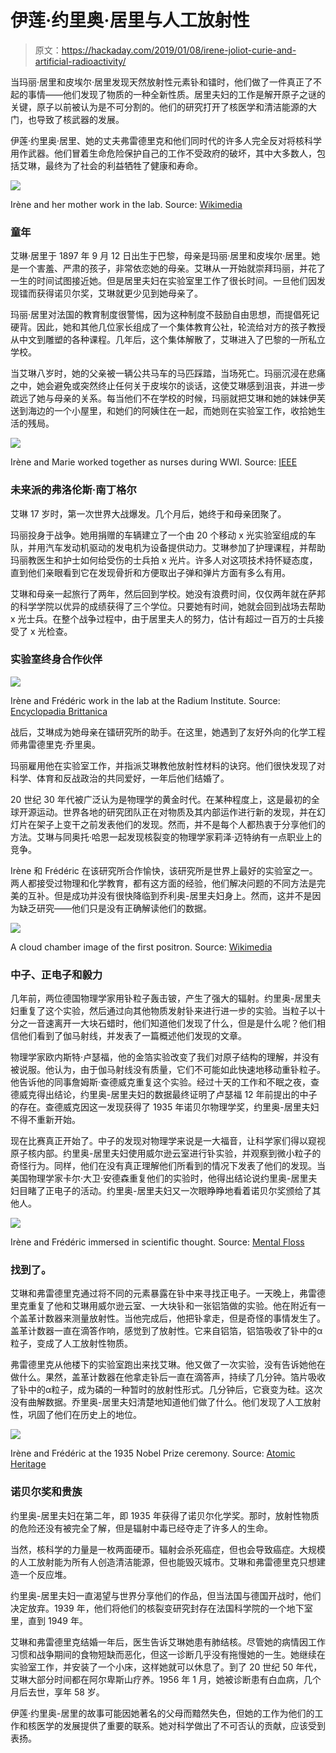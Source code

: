 # 伊莲·约里奥·居里与人工放射性

> 原文：<https://hackaday.com/2019/01/08/irene-joliot-curie-and-artificial-radioactivity/>

当玛丽·居里和皮埃尔·居里发现天然放射性元素钋和镭时，他们做了一件真正了不起的事情——他们发现了物质的一种全新性质。居里夫妇的工作是解开原子之谜的关键，原子以前被认为是不可分割的。他们的研究打开了核医学和清洁能源的大门，也导致了核武器的发展。

伊莲·约里奥·居里、她的丈夫弗雷德里克和他们同时代的许多人完全反对将核科学用作武器。他们冒着生命危险保护自己的工作不受政府的破坏，其中大多数人，包括艾琳，最终为了社会的利益牺牲了健康和寿命。

[![](img/733e4683f30961e27e222e7ccd502e06.png)](https://hackaday.com/wp-content/uploads/2018/11/irene-and-marie-in-the-lab-2.jpg)

Irène and her mother work in the lab. Source: [Wikimedia](https://commons.wikimedia.org/wiki/File:Irene_and_Marie_Curie_1925.jpg)

### 童年

艾琳·居里于 1897 年 9 月 12 日出生于巴黎，母亲是玛丽·居里和皮埃尔·居里。她是一个害羞、严肃的孩子，非常依恋她的母亲。艾琳从一开始就崇拜玛丽，并花了一生的时间试图接近她。但是居里夫妇在实验室里工作了很长时间。一旦他们因发现镭而获得诺贝尔奖，艾琳就更少见到她母亲了。

玛丽·居里对法国的教育制度很警惕，因为这种制度不鼓励自由思想，而提倡死记硬背。因此，她和其他几位家长组成了一个集体教育公社，轮流给对方的孩子教授从中文到雕塑的各种课程。几年后，这个集体解散了，艾琳进入了巴黎的一所私立学校。

当艾琳八岁时，她的父亲被一辆公共马车的马匹踩踏，当场死亡。玛丽沉浸在悲痛之中，她会避免或突然终止任何关于皮埃尔的谈话，这使艾琳感到沮丧，并进一步疏远了她与母亲的关系。每当他们不在学校的时候，玛丽就把艾琳和她的妹妹伊芙送到海边的一个小屋里，和她们的阿姨住在一起，而她则在实验室工作，收拾她生活的残局。

[![](img/d19aa49cad22c1444a10ce46eed3fc1c.png)](https://hackaday.com/wp-content/uploads/2018/11/the-nurses-curie.png)

Irène and Marie worked together as nurses during WWI. Source: [IEEE](http://theinstitute.ieee.org/tech-history/technology-history/how-marie-curie-helped-save-a-million-soldiers-during-world-war-i)

### 未来派的弗洛伦斯·南丁格尔

艾琳 17 岁时，第一次世界大战爆发。几个月后，她终于和母亲团聚了。

玛丽投身于战争。她用捐赠的车辆建立了一个由 20 个移动 x 光实验室组成的车队，并用汽车发动机驱动的发电机为设备提供动力。艾琳参加了护理课程，并帮助玛丽教医生和护士如何给受伤的士兵拍 x 光片。许多人对这项技术持怀疑态度，直到他们亲眼看到它在发现骨折和方便取出子弹和弹片方面有多么有用。

艾琳和母亲一起旅行了两年，然后回到学校。她没有浪费时间，仅仅两年就在萨邦的科学学院以优异的成绩获得了三个学位。只要她有时间，她就会回到战场去帮助 x 光士兵。在整个战争过程中，由于居里夫人的努力，估计有超过一百万的士兵接受了 x 光检查。

### 实验室终身合作伙伴

[![](img/4ce4ff1886d4a0b42591df2a3146942f.png)](https://hackaday.com/wp-content/uploads/2018/11/irene-fred-lab.jpg)

Irène and Frédéric work in the lab at the Radium Institute. Source: [Encyclopədia Brittanica](https://cdn.britannica.com/27/1827-050-8B88857B.jpg)

战后，艾琳成为她母亲在镭研究所的助手。在这里，她遇到了友好外向的化学工程师弗雷德里克·乔里奥。

玛丽雇用他在实验室工作，并指派艾琳教他放射性材料的诀窍。他们很快发现了对科学、体育和反战政治的共同爱好，一年后他们结婚了。

20 世纪 30 年代被广泛认为是物理学的黄金时代。在某种程度上，这是最初的全球开源运动。世界各地的研究团队正在对物质及其内部运作进行新的发现，并在幻灯片在架子上变干之前发表他们的发现。然而，并不是每个人都热衷于分享他们的方法。艾琳与同奥托·哈恩一起发现核裂变的物理学家莉泽·迈特纳有一点职业上的竞争。

Irène 和 Frédéric 在该研究所合作愉快，该研究所是世界上最好的实验室之一。两人都接受过物理和化学教育，都有这方面的经验，他们解决问题的不同方法是完美的互补。但是成功并没有很快降临到乔利奥-居里夫妇身上。然而，这并不是因为缺乏研究——他们只是没有正确解读他们的数据。

[![](img/e560d534c0d5dc59d2070bb69312036f.png)](https://hackaday.com/wp-content/uploads/2018/11/cda-positron.png)

A cloud chamber image of the first positron. Source: [Wikimedia](https://upload.wikimedia.org/wikipedia/commons/6/69/PositronDiscovery.jpg)

### 中子、正电子和毅力

几年前，两位德国物理学家用钋粒子轰击铍，产生了强大的辐射。约里奥-居里夫妇重复了这个实验，然后通过向其他物质发射钋来进行进一步的实验。当粒子以十分之一音速离开一大块石蜡时，他们知道他们发现了什么，但是是什么呢？他们相信他们看到了伽马射线，并发表了一篇概述他们发现的文章。

物理学家欧内斯特·卢瑟福，他的金箔实验改变了我们对原子结构的理解，并没有被说服。他认为，由于伽马射线没有质量，它们不可能如此快速地移动重钋粒子。他告诉他的同事詹姆斯·查德威克重复这个实验。经过十天的工作和不眠之夜，查德威克得出结论，约里奥-居里夫妇的数据最终证明了卢瑟福 12 年前提出的中子的存在。查德威克因这一发现获得了 1935 年诺贝尔物理学奖，约里奥-居里夫妇不得不重新开始。

现在比赛真正开始了。中子的发现对物理学来说是一大福音，让科学家们得以窥视原子核内部。约里奥-居里夫妇使用威尔逊云室进行钋实验，并观察到微小粒子的奇怪行为。同样，他们在没有真正理解他们所看到的情况下发表了他们的发现。当美国物理学家卡尔·大卫·安德森重复他们的实验时，他得出结论说约里奥-居里夫妇目睹了正电子的活动。约里奥-居里夫妇又一次眼睁睁地看着诺贝尔奖颁给了其他人。

[![](img/5e82a9eba5ba213de2b202abfe83475a.png)](https://hackaday.com/wp-content/uploads/2018/11/irene-fred-lab2.png)

Irène and Frédéric immersed in scientific thought. Source: [Mental Floss](https://images.mentalfloss.com/sites/default/files/styles/mf_image_16x9/public/Hulton%20Archive-GettyImages-3278308.jpg?itok=0KAWn9UR&resize=1100x1100)

### 找到了。

艾琳和弗雷德里克通过将不同的元素暴露在钋中来寻找正电子。一天晚上，弗雷德里克重复了他和艾琳用威尔逊云室、一大块钋和一张铝箔做的实验。他在附近有一个盖革计数器来测量放射性。当他完成后，他把钋拿走，但是奇怪的事情发生了。盖革计数器一直在滴答作响，感觉到了放射性。它来自铝箔，铝箔吸收了钋中的α粒子，变成了人工放射性物质。

弗雷德里克从他楼下的实验室跑出来找艾琳。他又做了一次实验，没有告诉她他在做什么。果然，盖革计数器在他拿走钋后一直在滴答声，持续了几分钟。箔片吸收了钋中的α粒子，成为磷的一种暂时的放射性形式。几分钟后，它衰变为硅。这次没有曲解数据。乔里奥-居里夫妇清楚地知道他们做了什么。他们发现了人工放射性，巩固了他们在历史上的地位。

[![](img/587dbea4ea860ba431bf4515b35c38d9.png)](https://hackaday.com/wp-content/uploads/2018/11/joliot-curie-nobel.jpg)

Irène and Frédéric at the 1935 Nobel Prize ceremony. Source: [Atomic Heritage](https://www.atomicheritage.org/sites/default/files/joliot-curie_ceremony_photo.jpg)

### 诺贝尔奖和贵族

约里奥-居里夫妇在第二年，即 1935 年获得了诺贝尔化学奖。那时，放射性物质的危险还没有被完全了解，但是辐射中毒已经夺走了许多人的生命。

当然，核科学的力量是一枚两面硬币。辐射会杀死癌症，但也会导致癌症。大规模的人工放射能为所有人创造清洁能源，但也能毁灭城市。艾琳和弗雷德里克只想建造一个反应堆。

约里奥-居里夫妇一直渴望与世界分享他们的作品，但当法国与德国开战时，他们决定放弃。1939 年，他们将他们的核裂变研究封存在法国科学院的一个地下室里，直到 1949 年。

艾琳和弗雷德里克结婚一年后，医生告诉艾琳她患有肺结核。尽管她的病情因工作习惯和战争期间的食物短缺而恶化，但这一诊断几乎没有拖慢她的一生。她继续在实验室工作，并安装了一个小床，这样她就可以休息了。到了 20 世纪 50 年代，艾琳大部分时间都在阿尔卑斯山疗养。1956 年 1 月，她被诊断患有白血病，几个月后去世，享年 58 岁。

伊莲·约里奥-居里的故事可能因她著名的父母而黯然失色，但她的工作为他们的工作和核医学的发展提供了重要的联系。她对科学做出了不可否认的贡献，应该受到表扬。